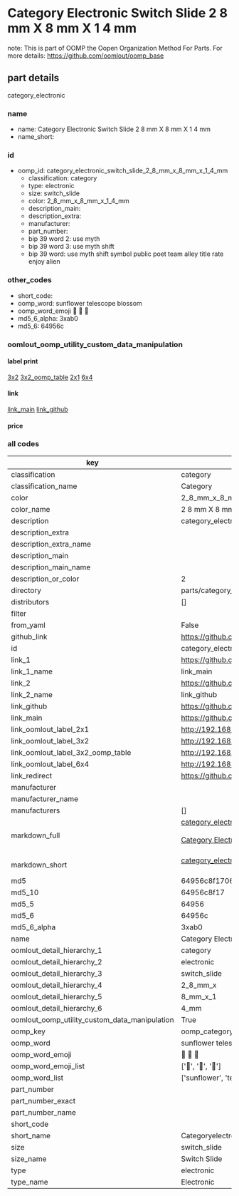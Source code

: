 # Category Electronic Switch Slide 2 8 mm X 8 mm X 1 4 mm  

note: This is part of OOMP the Oopen Organization Method For Parts. For more details: https://github.com/oomlout/oomp_base

##  part details
  



category_electronic



### name
* name: Category Electronic Switch Slide 2 8 mm X 8 mm X 1 4 mm
* name_short: 
### id
* oomp_id: category_electronic_switch_slide_2_8_mm_x_8_mm_x_1_4_mm
  * classification: category
  * type: electronic
  * size: switch_slide
  * color: 2_8_mm_x_8_mm_x_1_4_mm
  * description_main: 
  * description_extra: 
  * manufacturer: 
  * part_number: 
  * bip 39 word 2: use myth
  * bip 39 word 3: use myth shift
  * bip 39 word: use myth shift symbol public poet team alley title rate enjoy alien

### other_codes
* short_code: 
* oomp_word: sunflower telescope blossom
* oomp_word_emoji :sunflower: :telescope: :blossom:
* md5_6_alpha: 3xab0
* md5_6: 64956c






### oomlout_oomp_utility_custom_data_manipulation
#### label print
[3x2](http://192.168.1.245:1112/?label=oomp%203xab0)
[3x2_oomp_table](http://192.168.1.108:1112/?label=oomp%203xab0)
[2x1](http://192.168.1.242:1112/?label=oomp%203xab0)
[6x4](http://192.168.1.55:1112/?label=oomp%203xab0)    

#### link

[link_main](https://github.com/oomlout/oomlout_oomp_version_1_messy/tree/main/parts/category_electronic_switch_slide_2_8_mm_x_8_mm_x_1_4_mm) [link_github](https://github.com/oomlout/oomlout_oomp_version_1_messy/tree/main/parts/category_electronic_switch_slide_2_8_mm_x_8_mm_x_1_4_mm)                             

#### price







### all codes 
| key | value |  
| --- | --- |  
| classification | category |  
| classification_name | Category |  
| color | 2_8_mm_x_8_mm_x_1_4_mm |  
| color_name | 2 8 mm X 8 mm X 1 4 mm |  
| description | category_electronic |  
| description_extra |  |  
| description_extra_name |  |  
| description_main |  |  
| description_main_name |  |  
| description_or_color | 2  |  
| directory | parts/category_electronic_switch_slide_2_8_mm_x_8_mm_x_1_4_mm |  
| distributors | [] |  
| filter |  |  
| from_yaml | False |  
| github_link | https://github.com/oomlout/oomlout_oomp_part_src/tree/main/parts/category_electronic_switch_slide_2_8_mm_x_8_mm_x_1_4_mm |  
| id | category_electronic_switch_slide_2_8_mm_x_8_mm_x_1_4_mm |  
| link_1 | https://github.com/oomlout/oomlout_oomp_version_1_messy/tree/main/parts/category_electronic_switch_slide_2_8_mm_x_8_mm_x_1_4_mm |  
| link_1_name | link_main |  
| link_2 | https://github.com/oomlout/oomlout_oomp_version_1_messy/tree/main/parts/category_electronic_switch_slide_2_8_mm_x_8_mm_x_1_4_mm |  
| link_2_name | link_github |  
| link_github | https://github.com/oomlout/oomlout_oomp_version_1_messy/tree/main/parts/category_electronic_switch_slide_2_8_mm_x_8_mm_x_1_4_mm |  
| link_main | https://github.com/oomlout/oomlout_oomp_version_1_messy/tree/main/parts/category_electronic_switch_slide_2_8_mm_x_8_mm_x_1_4_mm |  
| link_oomlout_label_2x1 | http://192.168.1.242:1112/?label=oomp%203xab0 |  
| link_oomlout_label_3x2 | http://192.168.1.245:1112/?label=oomp%203xab0 |  
| link_oomlout_label_3x2_oomp_table | http://192.168.1.108:1112/?label=oomp%203xab0 |  
| link_oomlout_label_6x4 | http://192.168.1.55:1112/?label=oomp%203xab0 |  
| link_redirect | https://github.com/oomlout/oomlout_oomp_version_1_messy/tree/main/parts/category_electronic_switch_slide_2_8_mm_x_8_mm_x_1_4_mm |  
| manufacturer |  |  
| manufacturer_name |  |  
| manufacturers | [] |  
| markdown_full | [category_electronic_switch_slide_2_8_mm_x_8_mm_x_1_4_mm](none)<br>[](none)<br>[Category Electronic Switch Slide 2 8 Mm X 8 Mm X 1 4 Mm](none)<br><br> |  
| markdown_short | [category_electronic_switch_slide_2_8_mm_x_8_mm_x_1_4_mm](none)<br><br> |  
| md5 | 64956c8f17069bd69cd68dc78ba4a77d |  
| md5_10 | 64956c8f17 |  
| md5_5 | 64956 |  
| md5_6 | 64956c |  
| md5_6_alpha | 3xab0 |  
| name | Category Electronic Switch Slide 2 8 mm X 8 mm X 1 4 mm |  
| oomlout_detail_hierarchy_1 | category |  
| oomlout_detail_hierarchy_2 | electronic |  
| oomlout_detail_hierarchy_3 | switch_slide |  
| oomlout_detail_hierarchy_4 | 2_8_mm_x |  
| oomlout_detail_hierarchy_5 | 8_mm_x_1 |  
| oomlout_detail_hierarchy_6 | 4_mm |  
| oomlout_oomp_utility_custom_data_manipulation | True |  
| oomp_key | oomp_category_electronic_switch_slide_2_8_mm_x_8_mm_x_1_4_mm |  
| oomp_word | sunflower telescope blossom |  
| oomp_word_emoji | :sunflower: :telescope: :blossom: |  
| oomp_word_emoji_list | [':sunflower:', ':telescope:', ':blossom:'] |  
| oomp_word_list | ['sunflower', 'telescope', 'blossom'] |  
| part_number |  |  
| part_number_exact |  |  
| part_number_name |  |  
| short_code |  |  
| short_name | Categoryelectronic |  
| size | switch_slide |  
| size_name | Switch Slide |  
| type | electronic |  
| type_name | Electronic |  
